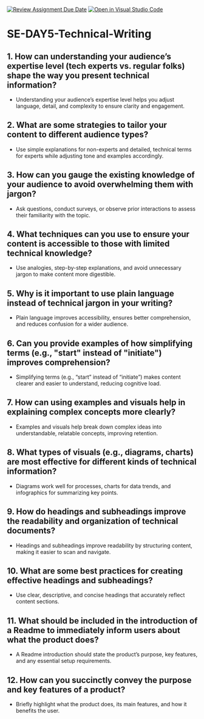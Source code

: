 [![Review Assignment Due Date](https://classroom.github.com/assets/deadline-readme-button-22041afd0340ce965d47ae6ef1cefeee28c7c493a6346c4f15d667ab976d596c.svg)](https://classroom.github.com/a/zsAR-pyY)
[![Open in Visual Studio Code](https://classroom.github.com/assets/open-in-vscode-2e0aaae1b6195c2367325f4f02e2d04e9abb55f0b24a779b69b11b9e10269abc.svg)](https://classroom.github.com/online_ide?assignment_repo_id=18895949&assignment_repo_type=AssignmentRepo)
# SE-DAY5-Technical-Writing
## 1. How can understanding your audience’s expertise level (tech experts vs. regular folks) shape the way you present technical information?
- Understanding your audience’s expertise level helps you adjust language, detail, and complexity to ensure clarity and engagement.
## 2. What are some strategies to tailor your content to different audience types?
- Use simple explanations for non-experts and detailed, technical terms for experts while adjusting tone and examples accordingly. 
## 3. How can you gauge the existing knowledge of your audience to avoid overwhelming them with jargon?
- Ask questions, conduct surveys, or observe prior interactions to assess their familiarity with the topic.
## 4. What techniques can you use to ensure your content is accessible to those with limited technical knowledge?
- Use analogies, step-by-step explanations, and avoid unnecessary jargon to make content more digestible. 
## 5. Why is it important to use plain language instead of technical jargon in your writing?
- Plain language improves accessibility, ensures better comprehension, and reduces confusion for a wider audience.
## 6. Can you provide examples of how simplifying terms (e.g., "start" instead of "initiate") improves comprehension?
- Simplifying terms (e.g., “start” instead of “initiate”) makes content clearer and easier to understand, reducing cognitive load. 
## 7. How can using examples and visuals help in explaining complex concepts more clearly?
- Examples and visuals help break down complex ideas into understandable, relatable concepts, improving retention.
## 8. What types of visuals (e.g., diagrams, charts) are most effective for different kinds of technical information?
- Diagrams work well for processes, charts for data trends, and infographics for summarizing key points. 
## 9. How do headings and subheadings improve the readability and organization of technical documents?
- Headings and subheadings improve readability by structuring content, making it easier to scan and navigate.
## 10. What are some best practices for creating effective headings and subheadings?
- Use clear, descriptive, and concise headings that accurately reflect content sections.
## 11. What should be included in the introduction of a Readme to immediately inform users about what the product does?
- A Readme introduction should state the product’s purpose, key features, and any essential setup requirements.
## 12. How can you succinctly convey the purpose and key features of a product?
- Briefly highlight what the product does, its main features, and how it benefits the user.
